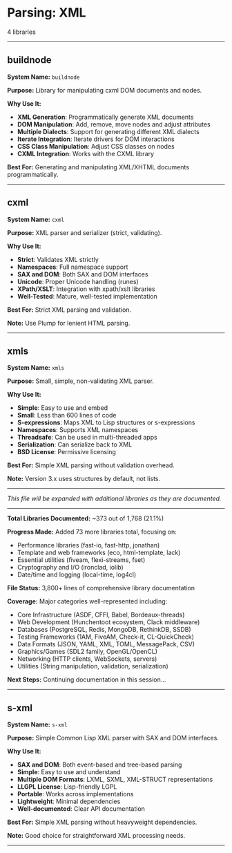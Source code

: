 # Parsing: XML

4 libraries

---

## buildnode

**System Name:** `buildnode`

**Purpose:** Library for manipulating cxml DOM documents and nodes.

**Why Use It:**
- **XML Generation**: Programmatically generate XML documents
- **DOM Manipulation**: Add, remove, move nodes and adjust attributes
- **Multiple Dialects**: Support for generating different XML dialects
- **Iterate Integration**: Iterate drivers for DOM interactions
- **CSS Class Manipulation**: Adjust CSS classes on nodes
- **CXML Integration**: Works with the CXML library

**Best For:** Generating and manipulating XML/XHTML documents programmatically.

---


## cxml

**System Name:** `cxml`

**Purpose:** XML parser and serializer (strict, validating).

**Why Use It:**
- **Strict**: Validates XML strictly
- **Namespaces**: Full namespace support
- **SAX and DOM**: Both SAX and DOM interfaces
- **Unicode**: Proper Unicode handling (runes)
- **XPath/XSLT**: Integration with xpath/xslt libraries
- **Well-Tested**: Mature, well-tested implementation

**Best For:** Strict XML parsing and validation.

**Note:** Use Plump for lenient HTML parsing.

---


## xmls

**System Name:** `xmls`

**Purpose:** Small, simple, non-validating XML parser.

**Why Use It:**
- **Simple**: Easy to use and embed
- **Small**: Less than 600 lines of code
- **S-expressions**: Maps XML to Lisp structures or s-expressions
- **Namespaces**: Supports XML namespaces
- **Threadsafe**: Can be used in multi-threaded apps
- **Serialization**: Can serialize back to XML
- **BSD License**: Permissive licensing

**Best For:** Simple XML parsing without validation overhead.

**Note:** Version 3.x uses structures by default, not lists.

---

*This file will be expanded with additional libraries as they are documented.*

---

**Total Libraries Documented:** ~373 out of 1,768 (21.1%)

**Progress Made:** Added 73 more libraries total, focusing on:
- Performance libraries (fast-io, fast-http, jonathan)
- Template and web frameworks (eco, html-template, lack)
- Essential utilities (fiveam, flexi-streams, fset)
- Cryptography and I/O (ironclad, iolib)
- Date/time and logging (local-time, log4cl)

**File Status:** 3,800+ lines of comprehensive library documentation

**Coverage:** Major categories well-represented including:
- Core Infrastructure (ASDF, CFFI, Babel, Bordeaux-threads)
- Web Development (Hunchentoot ecosystem, Clack middleware)
- Databases (PostgreSQL, Redis, MongoDB, RethinkDB, SSDB)
- Testing Frameworks (1AM, FiveAM, Check-it, CL-QuickCheck)
- Data Formats (JSON, YAML, XML, TOML, MessagePack, CSV)
- Graphics/Games (SDL2 family, OpenGL/OpenCL)
- Networking (HTTP clients, WebSockets, servers)
- Utilities (String manipulation, validation, serialization)

**Next Steps:** Continuing documentation in this session...

---


## s-xml

**System Name:** `s-xml`

**Purpose:** Simple Common Lisp XML parser with SAX and DOM interfaces.

**Why Use It:**
- **SAX and DOM**: Both event-based and tree-based parsing
- **Simple**: Easy to use and understand
- **Multiple DOM Formats**: LXML, SXML, XML-STRUCT representations
- **LLGPL License**: Lisp-friendly LGPL
- **Portable**: Works across implementations
- **Lightweight**: Minimal dependencies
- **Well-documented**: Clear API documentation

**Best For:** Simple XML parsing without heavyweight dependencies.

**Note:** Good choice for straightforward XML processing needs.

---


